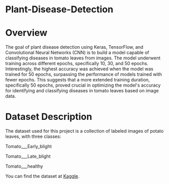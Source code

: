 # Plant-Disease-Detection
# Overview
The goal of plant disease detection using Keras, TensorFlow, and Convolutional Neural Networks (CNN) is to build a model capable of classifying diseases in tomato leaves from images. The model underwent training across different epochs, specifically 10, 30, and 50 epochs. Interestingly, the highest accuracy was achieved when the model was trained for 50 epochs, surpassing the performance of models trained with fewer epochs. This suggests that a more extended training duration, specifically 50 epochs, proved crucial in optimizing the model's accuracy for identifying and classifying diseases in tomato leaves based on image data.




# Dataset Description

The dataset used for this project is a collection of labeled images of potato leaves, with three classes:

Tomato___Early_blight

Tomato___Late_blight

Tomato___healthy

You can find the dataset at  [Kaggle](https://www.kaggle.com/datasets/arjuntejaswi/plant-village).
